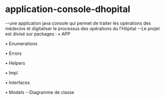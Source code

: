 # application-console-dhopital
--une application java console qui permet de traiter les opérations des médecins et digitaliser le processus des opérations du l’Hôpital
--Le projet est divisé sur packages :
• APP

• Enumerations

• Errors

• Helpers

• Impl

• Interfaces

• Models
--Diagramme de classe

